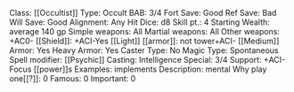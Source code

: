 Class: [[Occultist]]
Type: Occult
BAB: 3/4
Fort Save: Good
Ref Save: Bad
Will Save: Good
Alignment: Any
Hit Dice: d8
Skill pt.: 4
Starting Wealth: average 140 gp
Simple weapons: All
Martial weapons: All
Other weapons: +AC0-
[[Shield]]: +ACI-Yes
[[Light]] [[armor]]:  not tower+ACI-
[[Medium]] Armor: Yes
Heavy Armor: Yes
Caster Type: No
Magic Type: Spontaneous
Spell modifier: [[Psychic]]
Casting: Intelligence
Special: 3/4
Support: +ACI-Focus [[power]]s
Examples:  implements
Description:  mental
Why play one[[?]]: 0
Famous: 0
Important: 0
